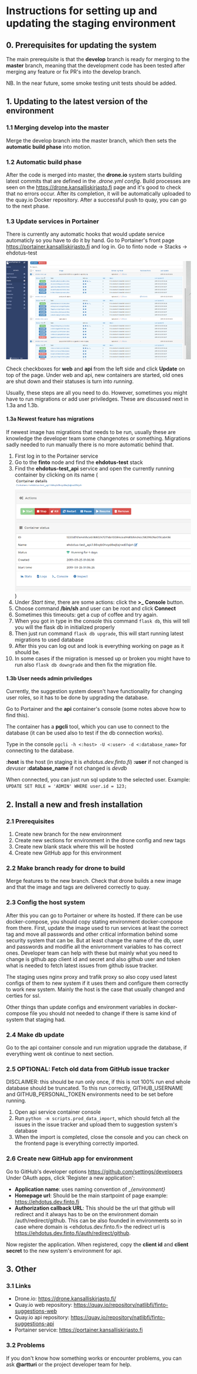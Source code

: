 # Instructions for setting up and updating the staging environment

## 0. Prerequisites for updating the system

The main prerequisite is that the **develop** branch is ready for merging to the **master** branch, meaning that the development code has been tested after merging any feature or fix PR's into the develop branch.

NB. In the near future, some smoke testing unit tests should be added.

## 1. Updating to the latest version of the environment

### 1.1 Merging develop into the master

Merge the develop branch into the master branch, which then sets the **automatic build phase** into motion.

### 1.2 Automatic build phase

After the code is merged into master, the **drone.io** system starts building latest commits that are defined in the *.drone.yml config*.
Build processes are seen on the <https://drone.kansalliskirjasto.fi> page and it's good to check that no errors occur. After its completion, it will be automatically uploaded to the quay.io Docker repository. After a successful push to quay, you can go to the next phase.

### 1.3 Update services in Portainer 

There is currently any automatic hooks that would update service automaticly so you have to do it by hand. Go to Portainer's front page <https://portainer.kansalliskirjasto.fi> and log in. Go to finto node -> Stacks -> ehdotus-test

![Portainer list of services picture](img/portainer_pic_1.PNG)

Check checkboxes for **web** and **api** from the left side and click **Update** on top of the page.
Under web and api, new containers are started, old ones are shut down and their statuses is turn into *running*.

Usually, these steps are all you need to do. However, sometimes you might have to run migrations or add user priviledges. These are discussed next in 1.3a and 1.3b.

#### 1.3a Newest feature has migrations

If newest image has migrations that needs to be run, usually these are knowledge the developer team some changenotes or something. Migrations sadly needed to run manually there is no more automatic behind that.

1. First log in to the Portainer service
2. Go to the **finto** node and find the **ehdotus-test** stack
3. Find the **ehdotus-test_api** service and open the currently running container by clicking on its name (![Ehdotus test api service running container](img/portainer_pic_2.PNG))
4. Under *Start time*, there are some actions: click the **>_ Console** button.
5. Choose command **/bin/sh** and user can be root and click **Connect**
6. Sometimes this timeouts: get a cup of coffee and try again.
7. When you got in type in the console this command `flask db`, this will tell you will the flask db in initialized properly
8. Then just run command `flask db upgrade`, this will start running latest migrations to used database
9. After this you can log out and look is everything working on page as it should be.
10. In some cases if the migration is messed up or broken you might have to run also `flask db downgrade` and then fix the migration file.

#### 1.3b User needs admin priviledges

Currently, the suggestion system doesn't have functionality for changing user roles, so it has to be done by upgrading the database.

Go to Portainer and the **api** container's console (some notes above how to find this).

The container has a **pgcli** tool, which you can use to connect to the database (it can be used also to test if the db connection works).

Type in the console `pgcli -h <:host> -U <:user> -d <:database_name>` for connecting to the database.

**:host** is the host (in staging it is *ehdotus.dev.finto.fi*)
**:user** if not changed is *devuser*
**:database_name** if not changed is *devdb*

When connected, you can just run sql update to the selected user.
Example: `UPDATE SET ROLE = 'ADMIN' WHERE user.id = 123;`

## 2. Install a new and fresh installation

### 2.1 Prerequisites

1. Create new branch for the new environment
2. Create new sections for environment in the drone config and new tags
3. Create new blank stack where this will be hosted
4. Create new GitHub app for this environment

### 2.2 Make branch ready for drone to build

Merge features to the new branch. Check that drone builds a new image and that the image and tags are delivered correctly to quay.

### 2.3 Config the host system

After this you can go to Portainer or where its hosted. If there can be use docker-compose, you should copy stating environment docker-compose from there.
First, update the image used to run services at least the correct tag and move all passwords and other critical information behind some security system that can be.
But at least change the name of the db, user and passwords and modifie all the enivrornment variables to has correct ones. Developer team can help with these but mainly what you need to change is github app client id and secret and also github user and token what is needed to fetch latest issues from github issue tracker.

The staging uses nginx proxy and trafik proxy so also copy used latest configs of them to new system if it uses them and configure them correctly to work new system. Mainly the host is the case that usually changed and certies for ssl.

Other things than update configs and environment variables in docker-compose file you should not needed to change if there is same kind of system that staging had.

### 2.4 Make db update

Go to the api container console and run migration upgrade the database, if everything went ok continue to next section.

### 2.5 OPTIONAL: Fetch old data from GitHub issue tracker

DISCLAIMER: this should be run only once, if this is not 100% run end whole database should be truncated.
To this run correctly, GITHUB_USERNAME and GITHUB_PERSONAL_TOKEN environments need to be set before running.

1. Open api service container console
2. Run `python -m scripts.prod_data_import`, which should fetch all the issues in the issue tracker and upload them to suggestion system's database
3. When the import is completed, close the console and you can check on the frontend page is everything correctly imported.

### 2.6 Create new GitHub app for environment

Go to GitHub's developer options <https://github.com/settings/developers>
Under OAuth apps, click 'Register a new application':

* **Application name**: uses naming convention of _*{environment}*
* **Homepage url**: Should be the main startpoint of page example: <https://ehdotus.dev.finto.fi>
* **Authorization callback URL**: This should be the url that github will redirect and it always has to be on the environment domain /auth/redirect/github. This can be also founded in environments so in case where domain is <ehdotus.dev.finto.fi> the redirect url is <https://ehdotus.dev.finto.fi/auth/redirect/github>. 

Now register the application. When registered, copy the **client id** and **client secret** to the new system's environment for api.

## 3. Other

### 3.1 Links

* Drone.io: <https://drone.kansalliskirjasto.fi/>
* Quay.io web repository: <https://quay.io/repository/natlibfi/finto-suggestions-web>
* Quay.io api repository: <https://quay.io/repository/natlibfi/finto-suggestions-api>
* Portainer service: <https://portainer.kansalliskirjasto.fi>

### 3.2 Problems

If you don't know how something works or encounter problems, you can ask **@artturi** or the project developer team for help.

